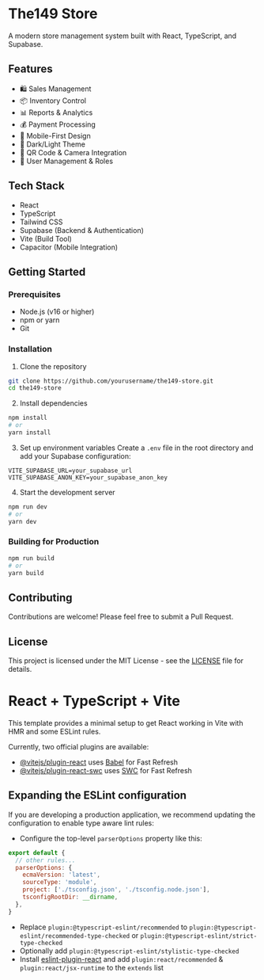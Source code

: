 # The149 Store

A modern store management system built with React, TypeScript, and Supabase.

## Features

- 🛍️ Sales Management
- 📦 Inventory Control
- 📊 Reports & Analytics
- 💰 Payment Processing
- 📱 Mobile-First Design
- 🌙 Dark/Light Theme
- 📸 QR Code & Camera Integration
- 👥 User Management & Roles

## Tech Stack

- React
- TypeScript
- Tailwind CSS
- Supabase (Backend & Authentication)
- Vite (Build Tool)
- Capacitor (Mobile Integration)

## Getting Started

### Prerequisites

- Node.js (v16 or higher)
- npm or yarn
- Git

### Installation

1. Clone the repository
```bash
git clone https://github.com/yourusername/the149-store.git
cd the149-store
```

2. Install dependencies
```bash
npm install
# or
yarn install
```

3. Set up environment variables
Create a `.env` file in the root directory and add your Supabase configuration:
```env
VITE_SUPABASE_URL=your_supabase_url
VITE_SUPABASE_ANON_KEY=your_supabase_anon_key
```

4. Start the development server
```bash
npm run dev
# or
yarn dev
```

### Building for Production

```bash
npm run build
# or
yarn build
```

## Contributing

Contributions are welcome! Please feel free to submit a Pull Request.

## License

This project is licensed under the MIT License - see the [LICENSE](LICENSE) file for details.

# React + TypeScript + Vite

This template provides a minimal setup to get React working in Vite with HMR and some ESLint rules.

Currently, two official plugins are available:

- [@vitejs/plugin-react](https://github.com/vitejs/vite-plugin-react/blob/main/packages/plugin-react/README.md) uses [Babel](https://babeljs.io/) for Fast Refresh
- [@vitejs/plugin-react-swc](https://github.com/vitejs/vite-plugin-react-swc) uses [SWC](https://swc.rs/) for Fast Refresh

## Expanding the ESLint configuration

If you are developing a production application, we recommend updating the configuration to enable type aware lint rules:

- Configure the top-level `parserOptions` property like this:

```js
export default {
  // other rules...
  parserOptions: {
    ecmaVersion: 'latest',
    sourceType: 'module',
    project: ['./tsconfig.json', './tsconfig.node.json'],
    tsconfigRootDir: __dirname,
  },
}
```

- Replace `plugin:@typescript-eslint/recommended` to `plugin:@typescript-eslint/recommended-type-checked` or `plugin:@typescript-eslint/strict-type-checked`
- Optionally add `plugin:@typescript-eslint/stylistic-type-checked`
- Install [eslint-plugin-react](https://github.com/jsx-eslint/eslint-plugin-react) and add `plugin:react/recommended` & `plugin:react/jsx-runtime` to the `extends` list

